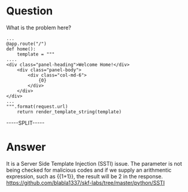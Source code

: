 # Question
 
What is the problem here?
 
```
...
@app.route("/")
def home():
    template = """
....
<div class="panel-heading">Welcome Home!</div>
	<div class="panel-body">
		<div class="col-md-6">
			{0}
		</div>
	</div>
</div>
...
""".format(request.url)
    return render_template_string(template)
```
 
-----SPLIT-----
 
# Answer

It is a Server Side Template Injection (SSTI) issue. The parameter is not being checked for malicious codes and if we supply an arithmentic expression, such as {{1+1}}, the result will be 2 in the response. https://github.com/blabla1337/skf-labs/tree/master/python/SSTI
